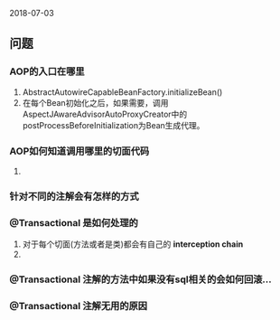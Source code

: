 2018-07-03

## 问题

### AOP的入口在哪里
1. AbstractAutowireCapableBeanFactory.initializeBean()
1. 在每个Bean初始化之后，如果需要，调用AspectJAwareAdvisorAutoProxyCreator中的postProcessBeforeInitialization为Bean生成代理。

### AOP如何知道调用哪里的切面代码
1. 

### 针对不同的注解会有怎样的方式

### @Transactional 是如何处理的
1. 对于每个切面(方法或者是类)都会有自己的 **interception chain**
2. 

### @Transactional 注解的方法中如果没有sql相关的会如何回滚...

### @Transactional 注解无用的原因